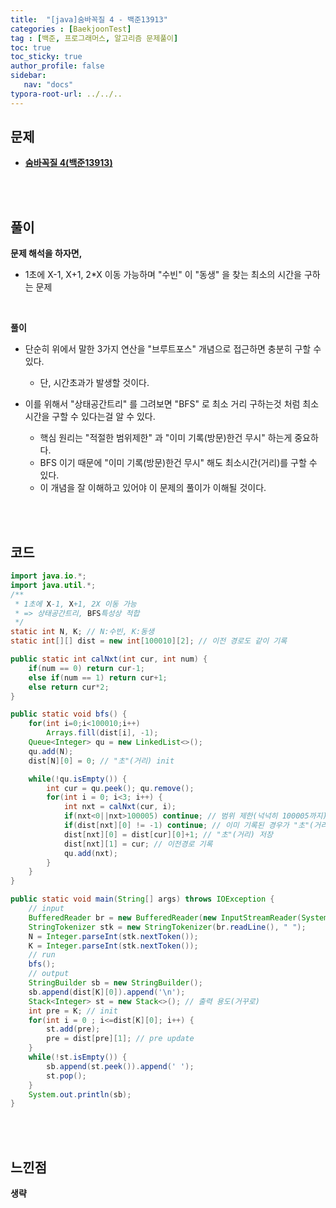 ```yaml
---
title:  "[java]숨바꼭질 4 - 백준13913"
categories : [BaekjoonTest]
tag : [백준, 프로그래머스, 알고리즘 문제풀이]
toc: true
toc_sticky: true
author_profile: false
sidebar:
   nav: "docs"
typora-root-url: ../../..
---
```




## 문제

* **[숨바꼭질 4(백준13913)](https://www.acmicpc.net/problem/13913)**

<br><br>

## 풀이

**문제 해석을 하자면,**

* 1초에 X-1, X+1, 2*X 이동 가능하며 "수빈" 이 "동생" 을 찾는 최소의 시간을 구하는 문제

<br>

**풀이**

* 단순히 위에서 말한 3가지 연산을 "브루트포스" 개념으로 접근하면 충분히 구할 수 있다.
  * 단, 시간초과가 발생할 것이다.

* 이를 위해서 "상태공간트리" 를 그려보면 "BFS" 로 최소 거리 구하는것 처럼 최소시간을 구할 수 있다는걸 알 수 있다.
  * 핵심 원리는 "적절한 범위제한" 과 "이미 기록(방문)한건 무시" 하는게 중요하다.
  * BFS 이기 때문에 "이미 기록(방문)한건 무시" 해도 최소시간(거리)를 구할 수 있다.
  * 이 개념을 잘 이해하고 있어야 이 문제의 풀이가 이해될 것이다.


<br><br>

## 코드

```java
import java.io.*;
import java.util.*;
/**
 * 1초에 X-1, X+1, 2X 이동 가능
 * => 상태공간트리, BFS특성상 적합
 */
static int N, K; // N:수빈, K:동생
static int[][] dist = new int[100010][2]; // 이전 경로도 같이 기록

public static int calNxt(int cur, int num) {
    if(num == 0) return cur-1;
    else if(num == 1) return cur+1;
    else return cur*2;
}

public static void bfs() {
    for(int i=0;i<100010;i++)
        Arrays.fill(dist[i], -1);
    Queue<Integer> qu = new LinkedList<>();
    qu.add(N);
    dist[N][0] = 0; // "초"(거리) init

    while(!qu.isEmpty()) {
        int cur = qu.peek(); qu.remove();
        for(int i = 0; i<3; i++) {
            int nxt = calNxt(cur, i);
            if(nxt<0||nxt>100005) continue; // 범위 제한(넉넉히 100005까지) => 오버플로 방지
            if(dist[nxt][0] != -1) continue; // 이미 기록된 경우가 "초"(거리)가 작으므로 갱신할 필요가 없다.
            dist[nxt][0] = dist[cur][0]+1; // "초"(거리) 저장
            dist[nxt][1] = cur; // 이전경로 기록
            qu.add(nxt);
        }
    }
}

public static void main(String[] args) throws IOException {
    // input
    BufferedReader br = new BufferedReader(new InputStreamReader(System.in));
    StringTokenizer stk = new StringTokenizer(br.readLine(), " ");
    N = Integer.parseInt(stk.nextToken());
    K = Integer.parseInt(stk.nextToken());
    // run
    bfs();
    // output
    StringBuilder sb = new StringBuilder();
    sb.append(dist[K][0]).append('\n');
    Stack<Integer> st = new Stack<>(); // 출력 용도(거꾸로)
    int pre = K; // init
    for(int i = 0 ; i<=dist[K][0]; i++) {
        st.add(pre);
        pre = dist[pre][1]; // pre update
    }
    while(!st.isEmpty()) {
        sb.append(st.peek()).append(' ');
        st.pop();
    }
    System.out.println(sb);
}
```

<br><br>

## 느낀점

**생략**
